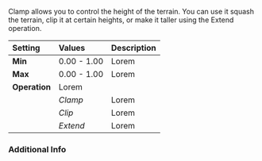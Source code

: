 Clamp allows you to control the height of the terrain. You can use it squash the terrain, clip it at certain heights, or make it taller using the Extend operation.

| Setting       | Values      | Description |
| :------------ | :---------- | :---------- |
| **Min**       | 0.00 - 1.00 | Lorem       |
| **Max**       | 0.00 - 1.00 | Lorem       |
| **Operation** | Lorem       |
|               | *Clamp*     | Lorem       |
|               | *Clip*      | Lorem       |
|               | *Extend*    | Lorem       |

### Additional Info

